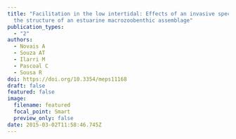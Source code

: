 ```yaml
---
title: "Facilitation in the low intertidal: Effects of an invasive species on
  the structure of an estuarine macrozoobenthic assemblage"
publication_types:
  - "2"
authors:
  - Novais A
  - Souza AT
  - Ilarri M
  - Pascoal C
  - Sousa R
doi: https://doi.org/10.3354/meps11168
draft: false
featured: false
image:
  filename: featured
  focal_point: Smart
  preview_only: false
date: 2015-03-02T11:58:46.745Z
---
```

